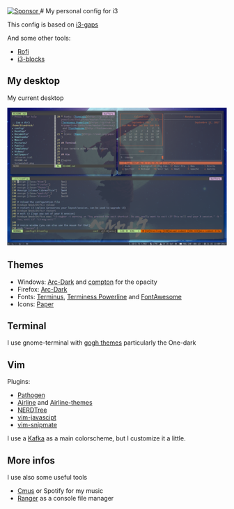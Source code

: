 <a target='_blank' rel='nofollow' href='https://app.codesponsor.io/link/zZDtAG7LfgjRrpGbJyVYoc9Z/Bluedrack28/config'>
  <img alt='Sponsor' width='888' height='68' src='https://app.codesponsor.io/embed/zZDtAG7LfgjRrpGbJyVYoc9Z/Bluedrack28/config.svg' />
</a>
# My personal config for i3

This config is based on [i3-gaps](https://github.com/Airblader/i3)

And some other tools:

* [Rofi](https://davedavenport.github.io/rofi/)
* [i3-blocks](https://github.com/Airblader/i3blocks-gaps)

## My desktop

My current desktop 

![Screenshot](Screenshot.png)

## Themes

* Windows: [Arc-Dark](https://github.com/horst3180/arc-theme) and [compton](https://github.com/chjj/compton) for the opacity
* Firefox: [Arc-Dark](https://github.com/horst3180/arc-firefox-theme)
* Fonts: [Terminus](https://github.com/powerline/fonts/tree/master/Terminus), [Terminess Powerline](https://github.com/powerline/fonts/tree/master/Terminus) and [FontAwesome](http://fontawesome.io/)
* Icons: [Paper](https://snwh.org/paper)
 
## Terminal

I use gnome-terminal with [gogh themes](https://github.com/Mayccoll/Gogh) particularly the One-dark

## Vim

Plugins:

* [Pathogen](https://github.com/tpope/vim-pathogen)
* [Airline](https://github.com/vim-airline/vim-airline) and [Airline-themes](http://github.com/vim-airline/vim-airline-themes)
* [NERDTree](https://github.com/scrooloose/nerdtree)
* [vim-javascipt](https://github.com/pangloss/vim-javascript)
* [vim-snipmate](https://github.com/garbas/vim-snipmate)

I use a [Kafka](https://github.com/Konstruktionist/vim/blob/master/colors/Kafka.vim) as a main colorscheme, but I customize it a little.


## More infos

I use also some useful tools  	
	
* [Cmus](https://cmus.github.io/) or Spotify for my music
* [Ranger](http://ranger.nongnu.org/) as a console file manager

